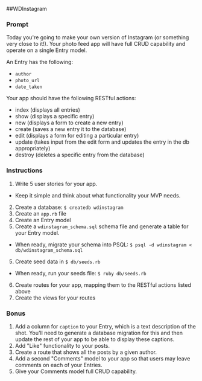 ##WDInstagram

### Prompt
Today you're going to make your own version of Instagram (or something very close to it!). Your photo feed app will have full CRUD capability and operate on a single Entry model.

An Entry has the following:

* `author`
* `photo_url`
* `date_taken`

Your app should have the following RESTful actions:

* index (displays all entries)
* show (displays a specific entry)
* new (displays a form to create a new entry)
* create (saves a new entry it to the database)
* edit (displays a form for editing a particular entry)
* update (takes input from the edit form and updates the entry in the db appropriately)
* destroy (deletes a specific entry from the database)

### Instructions

1. Write 5 user stories for your app.
  * Keep it simple and think about what functionality your MVP needs.
2. Create a database: `$ createdb wdinstagram`
3. Create an `app.rb` file
4. Create an Entry model
4. Create a `wdinstagram_schema.sql` schema file and generate a table for your Entry model.
  * When ready, migrate your schema into PSQL: `$ psql -d wdinstagram < db/wdinstagram_schema.sql`
5. Create seed data in `$ db/seeds.rb`
  * When ready, run your seeds file: `$ ruby db/seeds.rb`
6. Create routes for your app, mapping them to the RESTful actions listed above
7. Create the views for your routes

### Bonus

1. Add a column for `caption` to your Entry, which is a text description of the shot. You'll need to generate a database migration for this and then update the rest of your app to be able to display these captions.
2. Add "Like" functionality to your posts.
3. Create a route that shows all the posts by a given author.
4. Add a second "Comments" model to your app so that users may leave comments on each of your Entries.
5. Give your Comments model full CRUD capability.
